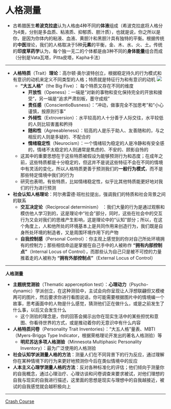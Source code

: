 # 人格测量
* 古希腊医生**希波克拉底**认为人格由4种不同的**体液**组成（希波克拉底将人格分为4类，分别是多血质、粘液质、抑郁质、胆汁质），也就是说，你之所以是你，是因为你体内的粘液、血液、黄胆汁和黑胆汁具有独特的平衡。根据传统的**中医**理论，我们的人格取决于5种**元素**的平衡，金、木、水、火、土。传统的**印度草药学**认为，每个独一无二的个体都是由3种不同的**身体能量**组合而成（分别是Vata瓦塔，Pitta皮塔，Kapha卡法）
---
* **人格特质**（Trait）**理论**：高尔顿·奥尔波特创立，根据稳定持久的行为模式和有意识的动机来定义不同类型的人格；特质就是特征行为和有意识的动机
![](images/theBigFive.png)
    * **“大五人格”**（the Big Five）：  每个特质又存在不同的维度
      * **开放性**（Openess）：一端是“对新的事物和变化保持完全的开放和接受”，另一端是“追求严肃刻板，墨守成规”
      * **责任感**（ConscientioBusness）：“冲动，做事完全不加思考”和“小心谨慎，按原则行事”
      * **外倾性**（Extroversion）：水平较高的人十分善于人际交往，水平较低的人则比较害羞和矜持
      * **随和性**（Agreeableness）：较高的人是乐于助人、友善随和的，与之相反的人则是多疑的、不配合的
      * **情绪稳定性**（Neurocism）：一个情绪较为稳定的人是冷静和有安全感的，情绪不太稳定的人则通常是焦虑的、不安的、顾影自怜的
    * 这其中的重要思想在于这些特质被假设为能够预测行为和态度；在成年之前，这些特质都是十分稳定的，但这并不是说这些特征不会在不同的情境中有灵活的变化，所以人格特质更善于预测我们的**一般行为模式**，而不是那些特定情境中我们的行为
    * 研究也表明，有些特质，比如情绪稳定性，似乎比其他特质能更好地对我们的行为进行预测
* **社会认知人格理论**：阿尔弗雷德·班杜拉提出，强调我们的特质和社会背景之间的联系
  * **交互决定论**（Reciprocal determinism） ：我们大量的行为是通过观察和模仿他人学习到的，这是理论中“社会”部分，同时，这些在社会中的交互行为又会对我们的思维产生影响，这是理论中的“认知”部分；所以，在这个角度上，人和他所处的环境基本上是共同作用来创造行为，我们既是自身所处环境的制造者，又是周围环境作用下的产物
  * **自我控制感**（Personal Control）：你主观上感觉到的你对自己所处环境拥有的控制力；那些相信命运是掌握在自己手中的人被称作 **“拥有内部控制点”**（Internal Locus of Control），而那些认为自己只是被不可控的力量推着走的人被称为 **“拥有外部控制点”**（External Locus of Control）
---
  **人格测量**
* **主题统觉测验**（Thematic apperception test）：**心理动力**（Psycho-dynamic）学派创立，在这种测验中，主试会向你呈现让人浮想联翩但又模棱两可的图片，然后要求你进行看图说话，你可能需要根据图片中的情境编一个故事，思考画面中的人物是什么感觉，猜测他们正在做什么，或是之前发生了什么事，以后又会发生什么
  * 这个测验的理念是，你的回答会揭示出你在现实生活中的某些担忧和意图、你看待世界的方式，或是推动着你的无意识中有什么内容
* **人格特质问卷**（Personality Trait Inventories）：“大五人格”量表、MBTI（Myers-Briggs Type Indicator，根据荣格理论开发出的著名人格测验）等
  * **明尼苏达多项人格测验**（Minnesota Multiphasic Personality Inventory）：最为广泛使用的人格测验
* **社会认知学派测量人格的方法**：测量人们在不同背景下的行为反应，通过理解你在某种情境下的行为来更好地预测你今后在类似情境中的反应
* **人本主义心理学测量人格的方法**：反对各种标准化的评估；他们倾向于测量你的自我概念，通过心理治疗、心理访谈和问卷调查来要求被试，对他们理想的自我与现实的自我进行描述，这里面的思想是现实与理想中的自我越接近，被试的自我感觉就会越积极向上
---
[Crash Course](https://www.bilibili.com/video/BV1Zs411c7W6?p=23)

